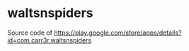 # waltsnspiders
Source code of https://play.google.com/store/apps/details?id=com.carr3r.waltsnspiders
